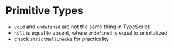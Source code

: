 # Primitive Types
- `void` and `undefined` are not the same thing in TypeScript
- `null` is equal to absent, where `undefined` is equal to uninitalized
- check `strictNullChecks` for practicality